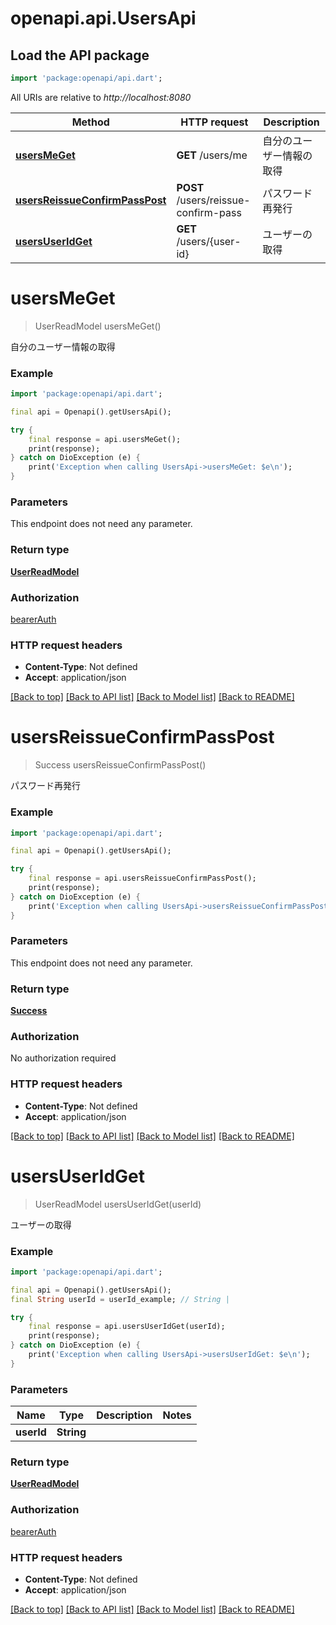 # openapi.api.UsersApi

## Load the API package
```dart
import 'package:openapi/api.dart';
```

All URIs are relative to *http://localhost:8080*

Method | HTTP request | Description
------------- | ------------- | -------------
[**usersMeGet**](UsersApi.md#usersmeget) | **GET** /users/me | 自分のユーザー情報の取得
[**usersReissueConfirmPassPost**](UsersApi.md#usersreissueconfirmpasspost) | **POST** /users/reissue-confirm-pass | パスワード再発行
[**usersUserIdGet**](UsersApi.md#usersuseridget) | **GET** /users/{user-id} | ユーザーの取得


# **usersMeGet**
> UserReadModel usersMeGet()

自分のユーザー情報の取得

### Example
```dart
import 'package:openapi/api.dart';

final api = Openapi().getUsersApi();

try {
    final response = api.usersMeGet();
    print(response);
} catch on DioException (e) {
    print('Exception when calling UsersApi->usersMeGet: $e\n');
}
```

### Parameters
This endpoint does not need any parameter.

### Return type

[**UserReadModel**](UserReadModel.md)

### Authorization

[bearerAuth](../README.md#bearerAuth)

### HTTP request headers

 - **Content-Type**: Not defined
 - **Accept**: application/json

[[Back to top]](#) [[Back to API list]](../README.md#documentation-for-api-endpoints) [[Back to Model list]](../README.md#documentation-for-models) [[Back to README]](../README.md)

# **usersReissueConfirmPassPost**
> Success usersReissueConfirmPassPost()

パスワード再発行

### Example
```dart
import 'package:openapi/api.dart';

final api = Openapi().getUsersApi();

try {
    final response = api.usersReissueConfirmPassPost();
    print(response);
} catch on DioException (e) {
    print('Exception when calling UsersApi->usersReissueConfirmPassPost: $e\n');
}
```

### Parameters
This endpoint does not need any parameter.

### Return type

[**Success**](Success.md)

### Authorization

No authorization required

### HTTP request headers

 - **Content-Type**: Not defined
 - **Accept**: application/json

[[Back to top]](#) [[Back to API list]](../README.md#documentation-for-api-endpoints) [[Back to Model list]](../README.md#documentation-for-models) [[Back to README]](../README.md)

# **usersUserIdGet**
> UserReadModel usersUserIdGet(userId)

ユーザーの取得

### Example
```dart
import 'package:openapi/api.dart';

final api = Openapi().getUsersApi();
final String userId = userId_example; // String | 

try {
    final response = api.usersUserIdGet(userId);
    print(response);
} catch on DioException (e) {
    print('Exception when calling UsersApi->usersUserIdGet: $e\n');
}
```

### Parameters

Name | Type | Description  | Notes
------------- | ------------- | ------------- | -------------
 **userId** | **String**|  | 

### Return type

[**UserReadModel**](UserReadModel.md)

### Authorization

[bearerAuth](../README.md#bearerAuth)

### HTTP request headers

 - **Content-Type**: Not defined
 - **Accept**: application/json

[[Back to top]](#) [[Back to API list]](../README.md#documentation-for-api-endpoints) [[Back to Model list]](../README.md#documentation-for-models) [[Back to README]](../README.md)

